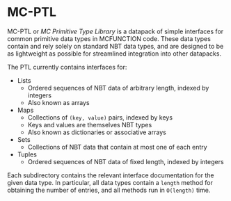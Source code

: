 # MC-PTL
MC-PTL or _MC Primitive Type Library_ is a datapack of simple interfaces for common primitive data types in MCFUNCTION code. These data types contain and rely solely on standard NBT data types, and are designed to be as lightweight as possible for streamlined integration into other datapacks.

The PTL currently contains interfaces for:
* Lists
  * Ordered sequences of NBT data of arbitrary length, indexed by integers
  * Also known as arrays
* Maps
  * Collections of `(key, value)` pairs, indexed by keys
  * Keys and values are themselves NBT types
  * Also known as dictionaries or associative arrays
* Sets
  * Collections of NBT data that contain at most one of each entry
* Tuples
  * Ordered sequences of NBT data of fixed length, indexed by integers

Each subdirectory contains the relevant interface documentation for the given data type. In particular, all data types contain a `length` method for obtaining the number of entries, and all methods run in `O(length)` time.
